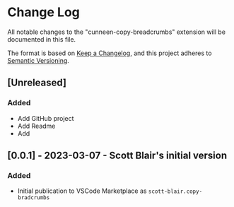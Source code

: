 # Change Log

All notable changes to the "cunneen-copy-breadcrumbs" extension will be documented in this file.

The format is based on [Keep a Changelog](https://keepachangelog.com/en/1.1.0/),
and this project adheres to [Semantic Versioning](https://semver.org/spec/v2.0.0.html).

## [Unreleased]

### Added

- Add GitHub project
- Add Readme
- Add 

## [0.0.1] - 2023-03-07 - Scott Blair's initial version

### Added

- Initial publication to VSCode Marketplace as `scott-blair.copy-bradcrumbs`
